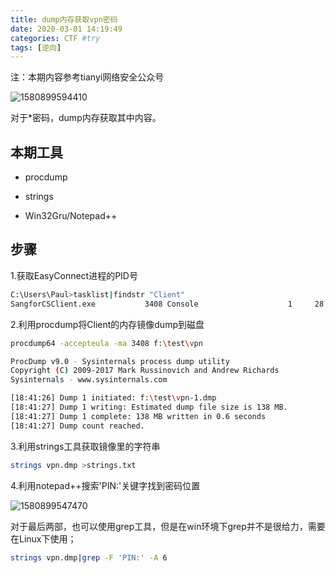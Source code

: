 ```yaml
---
title: dump内存获取vpn密码
date: 2020-03-01 14:19:49
categories: CTF #try
tags: [逆向]
---
```



注：本期内容参考tianyi网络安全公众号



![1580899594410](..\..\..\exp\\imgs\\1580899594410.png)

对于*密码，dump内存获取其中内容。

## 本期工具

- procdump

- strings

- Win32Gru/Notepad++

## 步骤

1.获取EasyConnect进程的PID号

```bash
C:\Users\Paul>tasklist|findstr "Client"
SangforCSClient.exe           3408 Console                    1     28,224 K
```

2.利用procdump将Client的内存镜像dump到磁盘

```bash
procdump64 -accepteula -ma 3408 f:\test\vpn
```

```bash
ProcDump v9.0 - Sysinternals process dump utility
Copyright (C) 2009-2017 Mark Russinovich and Andrew Richards
Sysinternals - www.sysinternals.com

[18:41:26] Dump 1 initiated: f:\test\vpn-1.dmp
[18:41:27] Dump 1 writing: Estimated dump file size is 138 MB.
[18:41:27] Dump 1 complete: 138 MB written in 0.6 seconds
[18:41:27] Dump count reached.
```

3.利用strings工具获取镜像里的字符串

```bash
strings vpn.dmp >strings.txt
```

4.利用notepad++搜索'PIN:'关键字找到密码位置

![1580899547470](..\..\..\exp\\imgs\\1580899547470.png)

对于最后两部，也可以使用grep工具，但是在win环境下grep并不是很给力，需要在Linux下使用；

```sh
strings vpn.dmp|grep -F 'PIN:' -A 6
```

